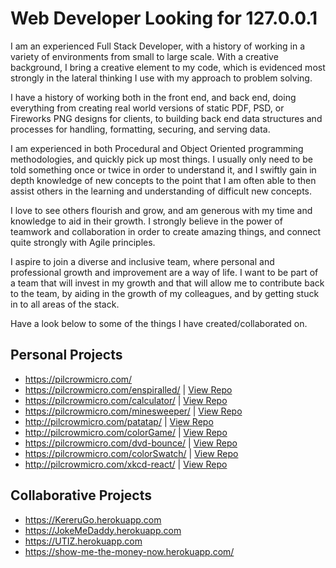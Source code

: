 # Web Developer Looking for 127.0.0.1

I am an experienced Full Stack Developer, with a history of working in a variety of environments from small to large scale. With a creative background, I bring a creative element to my code, which is evidenced most strongly in the lateral thinking I use with my approach to problem solving. 

I have a history of working both in the front end, and back end, doing everything from creating real world versions of static PDF, PSD, or Fireworks PNG designs for clients, to building back end data structures and processes for handling, formatting, securing, and serving data. 

I am experienced in both Procedural and Object Oriented programming methodologies, and quickly pick up most things. I usually only need to be told something once or twice in order to understand it, and I swiftly gain in depth knowledge of new concepts to the point that I am often able to then assist others in the learning and understanding of difficult new concepts. 

I love to see others flourish and grow, and am generous with my time and knowledge to aid in their growth. I strongly believe in the power of teamwork and collaboration in order to create amazing things, and connect quite strongly with Agile principles. 

I aspire to join a diverse and inclusive team, where personal and professional growth and improvement are a way of life. I want to be part of a team that will invest in my growth and that will allow me to contribute back to the team, by aiding in the growth of my colleagues, and by getting stuck in to all areas of the stack.

Have a look below to some of the things I have created/collaborated on. 

## Personal Projects
- https://pilcrowmicro.com/
- https://pilcrowmicro.com/enspiralled/ | [View Repo](https://github.com/anthony-kyle/enspiralled)
- https://pilcrowmicro.com/calculator/  | [View Repo](https://github.com/anthony-kyle/calculator)
- https://pilcrowmicro.com/minesweeper/ | [View Repo](https://github.com/anthony-kyle/minesweeper)
- http://pilcrowmicro.com/patatap/ | [View Repo](https://github.com/anthony-kyle/patatap)
- http://pilcrowmicro.com/colorGame/ | [View Repo](https://github.com/anthony-kyle/colorGame)
- https://pilcrowmicro.com/dvd-bounce/ | [View Repo](https://github.com/anthony-kyle/dvd-bounce)
- https://pilcrowmicro.com/colorSwatch/ | [View Repo](https://github.com/anthony-kyle/colorSwatch)
- http://pilcrowmicro.com/xkcd-react/ | [View Repo](https://github.com/anthony-kyle/xkcd-react)


## Collaborative Projects
- https://KereruGo.herokuapp.com
- https://JokeMeDaddy.herokuapp.com
- https://UTIZ.herokuapp.com
- https://show-me-the-money-now.herokuapp.com/
